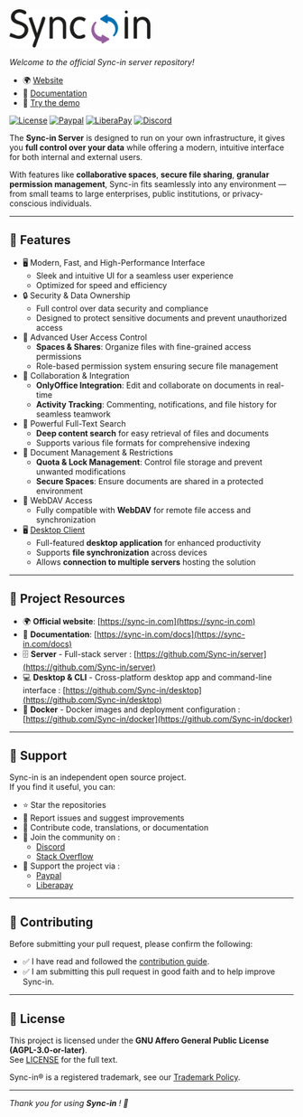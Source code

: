 <a href="https://sync-in.com" target="_blank" rel="noopener">
<picture>
  <source srcset="https://raw.githubusercontent.com/Sync-in/assets/main/logo-dark.svg" media="(prefers-color-scheme: dark)" />
  <img src="https://raw.githubusercontent.com/Sync-in/assets/main/logo.svg" alt="Sync-in" width="250" height="auto" />
</picture>
</a>

_Welcome to the official Sync-in server repository!_

- 🌍 [Website](https://sync-in.com)
- 📄 [Documentation](https://sync-in.com/docs)
- 🧪 [Try the demo](https://sync-in.com/docs/demo)

<a href="#-license"><img src="https://img.shields.io/badge/Licence-AGPL%20v3.0-green.svg" alt="License"/></a>
<a href="https://www.paypal.com/donate/?business=HU3F3CMDDH7YJ&no_recurring=0&item_name=I+rely+on+your+donations+to+grow+the+Sync-in+open+source+project.+Thank+you+for+your+support+%E2%80%94+it+truly+makes+a+difference%21&currency_code=EUR" target="_blank"><img src="https://img.shields.io/badge/Donate-PayPal-blue.svg" alt="Paypal"/></a>
<a href="https://liberapay.com/sync-in/donate" target="_blank"><img src="https://img.shields.io/badge/Donate-LiberaPay-yellow.svg" alt="LiberaPay"/></a>
<a href="https://discord.gg/qhJyzwaymT" target="_blank"><img src="https://img.shields.io/badge/Discord-Online-brightgreen.svg" alt="Discord"/></a>

The **Sync-in Server** is designed to run on your own infrastructure, it gives you **full control over your data** while offering a modern,
intuitive interface for both internal and external users.

With features like **collaborative spaces**, **secure file sharing**, **granular permission management**,
Sync-in fits seamlessly into any environment — from small teams to large enterprises, public institutions, or privacy-conscious individuals.

---

## 🚀 Features

- 🖥️ Modern, Fast, and High-Performance Interface
  - Sleek and intuitive UI for a seamless user experience
  - Optimized for speed and efficiency
- 🔒 Security & Data Ownership
  - Full control over data security and compliance
  - Designed to protect sensitive documents and prevent unauthorized access
- 🔑 Advanced User Access Control
  - **Spaces & Shares**: Organize files with fine-grained access permissions
  - Role-based permission system ensuring secure file management
- 🤝 Collaboration & Integration
  - **OnlyOffice Integration**: Edit and collaborate on documents in real-time
  - **Activity Tracking**: Commenting, notifications, and file history for seamless teamwork
- 🔎 Powerful Full-Text Search
  - **Deep content search** for easy retrieval of files and documents
  - Supports various file formats for comprehensive indexing
- 📂 Document Management & Restrictions
  - **Quota & Lock Management**: Control file storage and prevent unwanted modifications
  - **Secure Spaces**: Ensure documents are shared in a protected environment
- 🔗 WebDAV Access
  - Fully compatible with **WebDAV** for remote file access and synchronization
- 🖥️ [Desktop Client](https://github.com/Sync-in/desktop)
  - Full-featured **desktop application** for enhanced productivity
  - Supports **file synchronization** across devices
  - Allows **connection to multiple servers** hosting the solution

---

## 🧩 Project Resources

- 🌍 **Official website**: [https://sync-in.com](https://sync-in.com)
- 📖 **Documentation**: [https://sync-in.com/docs](https://sync-in.com/docs)
- 🗄️ **Server** - Full-stack server : [https://github.com/Sync-in/server](https://github.com/Sync-in/server)
- 💻 **Desktop & CLI** - Cross-platform desktop app and command-line interface : [https://github.com/Sync-in/desktop](https://github.com/Sync-in/desktop)
- 🐳 **Docker** - Docker images and deployment configuration : [https://github.com/Sync-in/docker](https://github.com/Sync-in/docker)

---

## 💛 Support

Sync-in is an independent open source project.  
If you find it useful, you can:

- ⭐ Star the repositories
- 🐛 Report issues and suggest improvements
- 🤝 Contribute code, translations, or documentation
- 💬 Join the community on :
   - [Discord](https://discord.gg/qhJyzwaymT)
   - [Stack Overflow](https://stackoverflow.com/questions/tagged/sync-in)
- 💖 Support the project via :
   - [Paypal](https://www.paypal.com/donate/?business=HU3F3CMDDH7YJ&no_recurring=0&item_name=I+rely+on+your+donations+to+grow+the+Sync-in+open+source+project.+Thank+you+for+your+support+%E2%80%94+it+truly+makes+a+difference%21&currency_code=EUR)
   - [Liberapay](https://liberapay.com/sync-in)

---

## 🤝 Contributing
Before submitting your pull request, please confirm the following:

- ✅ I have read and followed the [contribution guide](readme/CONTRIBUTING.md).
- ✅ I am submitting this pull request in good faith and to help improve Sync-in.

---

## 📜 License
This project is licensed under the **GNU Affero General Public License (AGPL-3.0-or-later)**.  
See [LICENSE](LICENSE) for the full text.

Sync-in® is a registered trademark, see our [Trademark Policy](https://sync-in.com/docs/about/trademark).

---

_Thank you for using **Sync-in** ! 🚀_